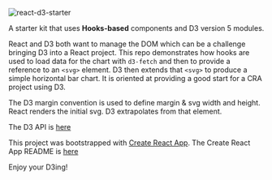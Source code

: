 
![react-d3-starter](https://user-images.githubusercontent.com/28915/68902630-b8359280-079d-11ea-84a1-55fd270cf86c.png)

A starter kit that uses **Hooks-based** components and D3 version 5 modules.

React and D3 both want to manage the DOM which can be a challenge bringing D3 into a React project. This repo demonstrates how hooks are used to load data for the chart with `d3-fetch` and then to provide a reference to an `<svg>` element. D3 then extends that `<svg>` to produce a simple horizontal bar chart. It is oriented at providing a good start for a CRA project using D3.

The D3 margin convention is used to define margin & svg width and height. React renders the initial svg. D3 extrapolates from that element.

The D3 API is [here](https://github.com/d3/d3/blob/master/API.md)

This project was bootstrapped with [Create React App](https://github.com/facebook/create-react-app). The Create React App README is [here](CreateReactApp.md)

Enjoy your D3ing!
